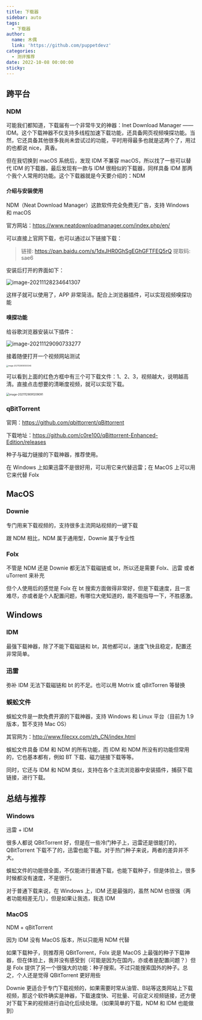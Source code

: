 ```yaml
---
title: 下载器
sidebar: auto
tags:
  - 下载器
author:
  name: 木偶
  link: 'https://github.com/puppetdevz'
categories:
  - 测评推荐
date: 2022-10-08 00:00:00
sticky:
---
```




<!-- more -->

## 跨平台

### NDM

可能我们都知道，下载届有一个非常牛叉的神器：Inet Download Manager —— IDM。这个下载神器不仅支持多线程加速下载功能，还具备网页视频嗅探功能。当然，它还具备其他很多我尚未尝试过的功能，平时用得最多也就是这两个了，用过的也都说 nice，真香。

但在我切换到 macOS 系统后，发现 IDM 不兼容 macOS，所以找了一些可以替代 IDM 的下载器，最后发现有一款与 IDM 很相似的下载器，同样具备 IDM 那两个我个人常用的功能。这个下载器就是今天要介绍的：NDM

#### 介绍与安装使用

NDM（Neat Download Manager）这款软件完全免费无广告，支持 Windows 和 macOS

官方网站：https://www.neatdownloadmanager.com/index.php/en/

可以直接上官网下载，也可以通过以下链接下载：

> 链接: https://pan.baidu.com/s/1dxJHR0GhSgEGhGFTFEQ5rQ 提取码: sae6 

安装后打开的界面如下：

![image-20211128234641307](http://img.puppetdev.top/image/note/8c38c42921f5bbf782ab1772ceac2fd8.png)

这样子就可以使用了，APP 非常简洁。配合上浏览器插件，可以实现视频嗅探功能

#### 嗅探功能

给谷歌浏览器安装以下插件：

![image-20211129090733277](http://img.puppetdev.top/image/note/f14e18fdb9d258b77ccecb6f7570cccc.png)

接着随便打开一个视频网站测试

<img src="http://img.puppetdev.top/image/note/6de00adeff981ec61fcc02090e88bd68.png" alt="image-20211129090930346" style="zoom:33%;" />

可以看到上面的红色方框中有三个可下载文件：1、2、3，视频越大，说明越高清。直接点击想要的清晰度视频，就可以实现下载。

<img src="http://img.puppetdev.top/image/note/996df77160b6c13c7f3a50f7823bf0d1.png" alt="image-20211129091209091" style="zoom:50%;" />

### qBitTorrent

官网：https://github.com/qbittorrent/qBittorrent

下载地址：https://github.com/c0re100/qBittorrent-Enhanced-Edition/releases

种子与磁力链接的下载神器，推荐使用。

在 Windows 上如果迅雷不是很好用，可以用它来代替迅雷；在 MacOS 上可以用它来代替 Folx

## MacOS

### Downie

专门用来下载视频的，支持很多主流网站视频的一键下载

跟 NDM 相比，NDM 属于通用型，Downie 属于专业性

### Folx

不管是 NDM 还是 Downie 都无法下载磁链或 bt，所以还是需要 Folx、迅雷 或者 uTorrent 来补充

但个人使用后的感觉是 Folx 在 bt 搜索方面做得非常好，但是下载速度，且一言难尽，亦或者是个人配置问题，有哪位大佬知道的，能不能指导一下，不胜感激。

## Windows

### IDM

最强下载神器，除了不能下载磁链和 bt，其他都可以，速度飞快且稳定，配置还非常简单。

### 迅雷

弥补 IDM 无法下载磁链和 bt 的不足。也可以用 Motrix 或 qBitTorren 等替换

### 蜈蚣文件

蜈蚣文件是一款免费开源的下载神器，支持 Windows 和 Linux 平台（目前为 1.9 版本，暂不支持 Mac OS）

其官网为：http://www.filecxx.com/zh_CN/index.html

蜈蚣文件具备 IDM 和 NDM 的所有功能，而 IDM 和 NDM 所没有的功能但常用的，它也基本都有，例如 BT 下载、磁力链接下载等等。

同时，它还与 IDM 和 NDM 类似，支持在各个主流浏览器中安装插件，捕获下载链接，进行下载。

## 总结与推荐

### Windows

迅雷 + IDM

很多人都说 QBitTorrent 好，但是在一些冷门种子上，迅雷还是很能打的，QBitTorrent 下载不了的，迅雷也能下载。对于热门种子来说，两者的差异并不大。

蜈蚣文件的功能很全面，不仅能进行普通下载，也能下载种子，但是体验上，很多时候都没有速度，不是很行。

对于普通下载来说，在 Windows 上，IDM 还是最强的，虽然 NDM 也很强（两者功能相差无几），但是如果让我选，我选 IDM

### MacOS

NDM + qBitTorrent

因为 IDM 没有 MacOS 版本，所以只能用 NDM 代替

如果下载种子，则推荐用 QBitTorrent，Folx 说是 MacOS 上最强的种子下载神器，但在体验上，我并没有感受到（可能是因为在国内，亦或者是配置问题？）但是 Folx 提供了另一个很强大的功能：种子搜索。不过只能搜索国外的种子。总之，个人还是觉得 QBitTorrent 更好用些

Downie 更适合于专门下载视频的，如果需要时常从油管、B站等这类网站上下载视频，那这个软件确实是神器，下载速度快、可批量、可自定义视频链接，还方便对下载下来的视频进行自动化后续处理。（如果简单的下载，NDM 和 IDM 也能做到）

